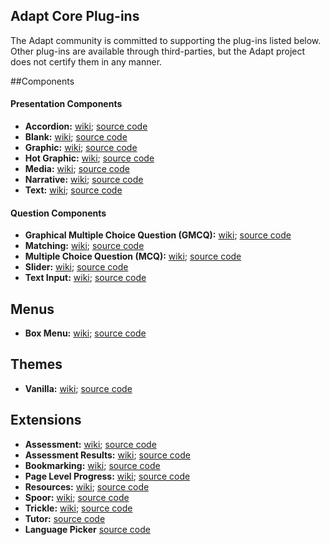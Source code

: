 ## Adapt Core Plug-ins  
The Adapt community is committed to supporting the plug-ins listed below. Other plug-ins are available through third-parties, but the Adapt project does not certify them in any manner.  

##Components  
#### Presentation Components  
* **Accordion:** [wiki](https://github.com/adaptlearning/adapt-contrib-accordion/wiki); [source code](https://github.com/adaptlearning/adapt-contrib-accordion)  
* **Blank:** [wiki](https://github.com/adaptlearning/adapt-contrib-blank/wiki); [source code](https://github.com/adaptlearning/adapt-contrib-blank)    
* **Graphic:** [wiki](https://github.com/adaptlearning/adapt-contrib-graphic/wiki); [source code](https://github.com/adaptlearning/adapt-contrib-graphic)  
* **Hot Graphic:** [wiki](https://github.com/adaptlearning/adapt-contrib-hotgraphic/wiki); [source code](https://github.com/adaptlearning/adapt-contrib-hotgraphic)  
* **Media:** [wiki](https://github.com/adaptlearning/adapt-contrib-media/wiki); [source code](https://github.com/adaptlearning/adapt-contrib-media)   
* **Narrative:** [wiki](https://github.com/adaptlearning/adapt-contrib-narrative/wiki); [source code](https://github.com/adaptlearning/adapt-contrib-narrative)  
* **Text:** [wiki](https://github.com/adaptlearning/adapt-contrib-text/wiki); [source code](https://github.com/adaptlearning/adapt-contrib-text)  

#### Question Components  
* **Graphical Multiple Choice Question (GMCQ):** [wiki](https://github.com/adaptlearning/adapt-contrib-gmcq/wiki); [source code](https://github.com/adaptlearning/adapt-contrib-gmcq)   
* **Matching:** [wiki](https://github.com/adaptlearning/adapt-contrib-matching/wiki); [source code](https://github.com/adaptlearning/adapt-contrib-matching)   
* **Multiple Choice Question (MCQ):** [wiki](https://github.com/adaptlearning/adapt-contrib-mcq/wiki); [source code](https://github.com/adaptlearning/adapt-contrib-mcq)   
* **Slider:** [wiki](https://github.com/adaptlearning/adapt-contrib-slider/wiki); [source code](https://github.com/adaptlearning/adapt-contrib-slider)  
* **Text Input:** [wiki](https://github.com/adaptlearning/adapt-contrib-textInput/wiki); [source code](https://github.com/adaptlearning/adapt-contrib-textInput)  

## Menus
* **Box Menu:** [wiki](https://github.com/adaptlearning/adapt-contrib-boxmenu/wiki); [source code](https://github.com/adaptlearning/adapt-contrib-boxmenu)  

## Themes
* **Vanilla:** [wiki](https://github.com/adaptlearning/adapt-contrib-vanilla/wiki); [source code](https://github.com/adaptlearning/adapt-contrib-vanilla)  

## Extensions  
* **Assessment:** [wiki](https://github.com/adaptlearning/adapt-contrib-assessment/wiki); [source code](https://github.com/adaptlearning/adapt-contrib-assessment)    
* **Assessment Results:** [wiki](https://github.com/adaptlearning/adapt-contrib-assessmentResults/wiki); [source code](https://github.com/adaptlearning/adapt-contrib-assessmentResults)  
* **Bookmarking:** [wiki](https://github.com/adaptlearning/adapt-contrib-bookmarking/wiki); [source code](https://github.com/adaptlearning/adapt-contrib-bookmarking)  
* **Page Level Progress:** [wiki](https://github.com/adaptlearning/adapt-contrib-pageLevelProgress/wiki); [source code](https://github.com/adaptlearning/adapt-contrib-pageLevelProgress)   
* **Resources:** [wiki](https://github.com/adaptlearning/adapt-contrib-resources/wiki); [source code](https://github.com/adaptlearning/adapt-contrib-resources)   
* **Spoor:** [wiki](https://github.com/adaptlearning/adapt-contrib-spoor/wiki); [source code](https://github.com/adaptlearning/adapt-contrib-spoor)  
* **Trickle:** [wiki](https://github.com/adaptlearning/adapt-contrib-trickle/wiki); [source code](https://github.com/adaptlearning/adapt-contrib-trickle)   
* **Tutor:** [source code](https://github.com/adaptlearning/adapt-contrib-tutor)  
* **Language Picker** [source code](https://github.com/adaptlearning/adapt-contrib-languagePicker)

